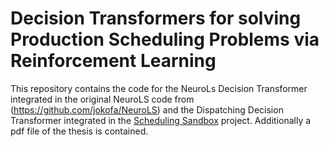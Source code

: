 # Decision Transformers for solving Production Scheduling Problems via Reinforcement Learning
This repository contains the code for the NeuroLs Decision Transformer integrated in the original NeuroLS code from (https://github.com/jokofa/NeuroLS) and the Dispatching Decision Transformer integrated in the [Scheduling Sandbox](
https://git.uni-wuppertal.de/tmdt/projects/alphames/scheduling-sandbox) project. 
Additionally a pdf file of the thesis is contained.
